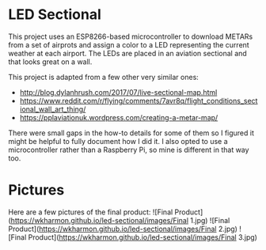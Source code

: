 LED Sectional
=============

This project uses an ESP8266-based microcontroller to download METARs from a set of airprots and assign a color to a LED representing the current weather at each airport. The LEDs are placed in an aviation sectional and that looks great on a wall.

This project is adapted from a few other very similar ones:
* http://blog.dylanhrush.com/2017/07/live-sectional-map.html
* https://www.reddit.com/r/flying/comments/7avr8q/flight_conditions_sectional_wall_art_thing/
* https://pplaviationuk.wordpress.com/creating-a-metar-map/

There were small gaps in the how-to details for some of them so I figured it might be helpful to fully document how I did it. I also opted to use a microcontroller rather than a Raspberry Pi, so mine is different in that way too.

# Pictures
Here are a few pictures of the final product:
![Final Product](https://wkharmon.github.io/led-sectional/images/Final 1.jpg)
![Final Product](https://wkharmon.github.io/led-sectional/images/Final 2.jpg)
![Final Product](https://wkharmon.github.io/led-sectional/images/Final 3.jpg)